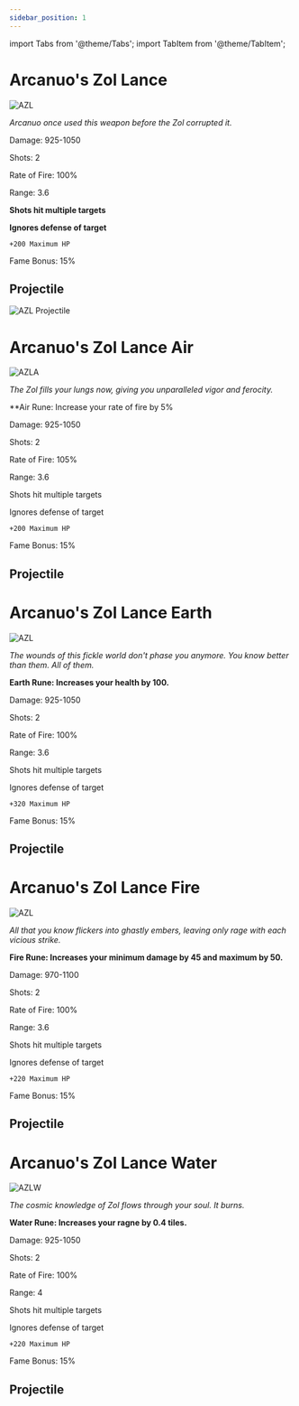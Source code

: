 ```yaml
---
sidebar_position: 1
---
```


import Tabs from '@theme/Tabs';
import TabItem from '@theme/TabItem';

<Tabs>
  <TabItem value="Arcanuo's Zol Lance" label="Arcanuo's Zol Lance" default>
   
    
# Arcanuo's Zol Lance

![AZL](https://vwiki.valorserver.com/api/item/picture/arcanuo's%20zol%20lance)

<i>Arcanuo once used this weapon before the Zol corrupted it.</i>

    
Damage: 925-1050

Shots: 2

Rate of Fire: 100%

Range: 3.6

**Shots hit multiple targets**

**Ignores defense of target**

    +200 Maximum HP

Fame Bonus: 15%

## Projectile

![AZL Projectile](https://cdn.discordapp.com/attachments/948363371235913798/948435863124181022/unknown.png)
  </TabItem>
  <TabItem value="Air" label="Air">
    
    
# Arcanuo's Zol Lance Air

![AZLA](https://vwiki.valorserver.com/api/item/picture/arcanuo's%20zol%20lance%20air)
    
<i>The Zol fills your lungs now, giving you unparalleled vigor and ferocity.</i>

    
**Air Rune: Increase your rate of fire by 5%
    
Damage: 925-1050

Shots: 2

Rate of Fire: 105%

Range: 3.6

Shots hit multiple targets

Ignores defense of target

    +200 Maximum HP
    
Fame Bonus: 15%

## Projectile

    
  </TabItem>
  <TabItem value="Earth" label="Earth">
    
    
# Arcanuo's Zol Lance Earth

![AZL](https://vwiki.valorserver.com/api/item/picture/arcanuo's%20zol%20lance%20earth)
    
<i>The wounds of this fickle world don't phase you anymore. You know better than them. All of them.</i>

    
**Earth Rune: Increases your health by 100.**
    
Damage: 925-1050

Shots: 2

Rate of Fire: 100%

Range: 3.6

Shots hit multiple targets

Ignores defense of target

    +320 Maximum HP
    
Fame Bonus: 15%

## Projectile

    
  </TabItem>
  <TabItem value="Fire" label="Fire">
    
    
# Arcanuo's Zol Lance Fire

![AZL](https://vwiki.valorserver.com/api/item/picture/arcanuo's%20zol%20lance%20fire)

<i>All that you know flickers into ghastly embers, leaving only rage with each vicious strike.</i>

    
**Fire Rune: Increases your minimum damage by 45 and maximum by 50.**
    
Damage: 970-1100

Shots: 2

Rate of Fire: 100% 

Range: 3.6

Shots hit multiple targets

Ignores defense of target

    +220 Maximum HP

Fame Bonus: 15%

## Projectile

  
  </TabItem>
  <TabItem value="Water" label="Water">
    
    
# Arcanuo's Zol Lance Water

![AZLW](https://vwiki.valorserver.com/api/item/picture/arcanuo's%20zol%20lance%20water)
    
<i>The cosmic knowledge of Zol flows through your soul. It burns.</i>

**Water Rune: Increases your ragne by 0.4 tiles.**
    
Damage: 925-1050

Shots: 2

Rate of Fire: 100%

Range: 4

Shots hit multiple targets

Ignores defense of target

    +220 Maximum HP

Fame Bonus: 15%

## Projectile
    
    
  </TabItem>
</Tabs>


